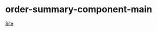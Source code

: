 # order-summary-component-main

[Site](https://yoann-chaperon.github.io/order-summary-component-main/)
